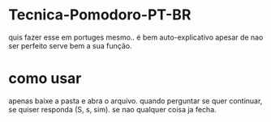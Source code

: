 # Tecnica-Pomodoro-PT-BR
quis  fazer esse em portuges mesmo..
é bem auto-explicativo apesar de nao ser perfeito serve bem a sua função.
# como usar
apenas baixe a pasta e abra o arquivo.
quando perguntar se quer continuar, se quiser responda (S, s, sim).
se nao qualquer coisa ja fecha.
